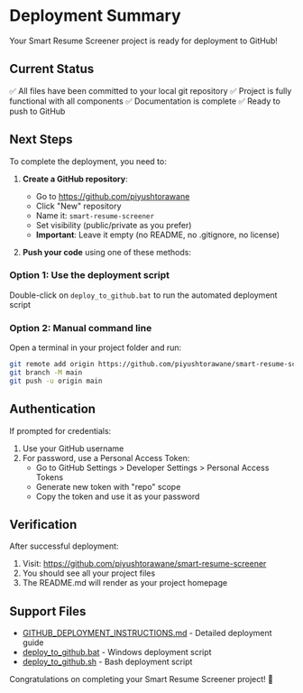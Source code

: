 # Deployment Summary

Your Smart Resume Screener project is ready for deployment to GitHub!

## Current Status

✅ All files have been committed to your local git repository
✅ Project is fully functional with all components
✅ Documentation is complete
✅ Ready to push to GitHub

## Next Steps

To complete the deployment, you need to:

1. **Create a GitHub repository**:
   - Go to https://github.com/piyushtorawane
   - Click "New" repository
   - Name it: `smart-resume-screener`
   - Set visibility (public/private as you prefer)
   - **Important**: Leave it empty (no README, no .gitignore, no license)

2. **Push your code** using one of these methods:

### Option 1: Use the deployment script
Double-click on `deploy_to_github.bat` to run the automated deployment script

### Option 2: Manual command line
Open a terminal in your project folder and run:
```bash
git remote add origin https://github.com/piyushtorawane/smart-resume-screener.git
git branch -M main
git push -u origin main
```

## Authentication

If prompted for credentials:
1. Use your GitHub username
2. For password, use a Personal Access Token:
   - Go to GitHub Settings > Developer Settings > Personal Access Tokens
   - Generate new token with "repo" scope
   - Copy the token and use it as your password

## Verification

After successful deployment:
1. Visit: https://github.com/piyushtorawane/smart-resume-screener
2. You should see all your project files
3. The README.md will render as your project homepage

## Support Files

- [GITHUB_DEPLOYMENT_INSTRUCTIONS.md](GITHUB_DEPLOYMENT_INSTRUCTIONS.md) - Detailed deployment guide
- [deploy_to_github.bat](deploy_to_github.bat) - Windows deployment script
- [deploy_to_github.sh](deploy_to_github.sh) - Bash deployment script

Congratulations on completing your Smart Resume Screener project! 🎉